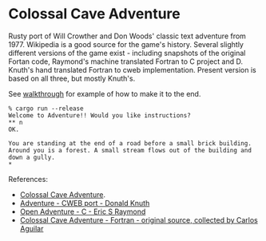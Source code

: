 # Colossal Cave Adventure

Rusty port of Will Crowther and Don Woods' classic text adventure from 1977.
Wikipedia is a good source for the game's history. Several slightly different versions of the game exist - including snapshots of the original Fortan code, Raymond's machine translated Fortran to C project and D. Knuth's hand translated Fortran to cweb implementation. Present version is based on all three, but mostly Knuth's.

See [walkthrough](WALKTHROUGH.txt) for example of how to make it to the end.

```
% cargo run --release
Welcome to Adventure!! Would you like instructions?
** n
OK.

You are standing at the end of a road before a small brick building. Around you is a forest. A small stream flows out of the building and down a gully.
*  
```

References:
* [Colossal Cave Adventure](https://en.wikipedia.org/wiki/Colossal_Cave_Adventure/). 
* [Adventure - CWEB port - Donald Knuth](https://www-cs-faculty.stanford.edu/~knuth/programs/advent.w.gz)
* [Open Adventure - C - Eric S Raymond](https://gitlab.com/esr/open-adventure/-/tree/master/)
* [Colossal Cave Adventure - Fortran - original source, collected by Carlos Aguilar](https://github.com/wh0am1-dev/adventure/tree/master/)
